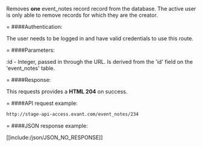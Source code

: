 <!-- --- title: DELETE /event_notes/:id -->

Removes **one** event_notes record record from the database. The active user is only able to remove records for which they are the creator.

=
####Authentication:

The user needs to be logged in and have valid credentials to use this route.

=
####Parameters:

:id - Integer, passed in through the URL. Is derived from the 'id' field on the 'event_notes' table.

=
####Response:

This requests provides a <strong>HTML 204</strong> on success.

=
####API request example:
```html
http://stage-api-access.evant.com/event_notes/234
```

=
####JSON response example:

[[include:/json/JSON_NO_RESPONSE]]